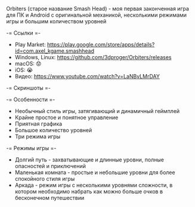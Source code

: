 Orbiters (старое название Smash Head) - моя первая законченная игра для ПК и Android с оригинальной механикой, несколькими режимами игры и большим количеством уровней

-= Ссылки =-

- Play Market: https://play.google.com/store/apps/details?id=com.axel_kgame.smashhead
- Windows, Linux: https://github.com/3dproger/Orbiters/releases
- macOS: :worried:
- iOS: :sob:
- Видео: https://www.youtube.com/watch?v=LaNBvLMrDAY

-= Скриншоты =-



-= Особенности =-

- Необычный стиль игры, затягивающий и динамичный геймплей
- Крайне простое и понятное управление
- Приятная графика
- Большое количество уровней
- Три режима игры

-= Режимы игры =-

- Долгий путь - захватывающие и длинные уровни, полные опасностей и приключений
- Маленькая комната - простые и небольшие уровни для более спокойного стиля игры
- Аркада - режим игры с несколькими уровнями сложности, в котором необходимо набрать как можно больше очков в бесконечном путешествии
